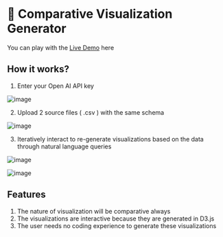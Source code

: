 # 🎨 Comparative Visualization Generator

You can play with the [Live Demo](https://chatbotv01.streamlit.app/) here

## How it works?

1. Enter your Open AI API key

![image](https://github.com/user-attachments/assets/2c155ed8-7baf-47fb-af20-f008433a6453)

2. Upload 2 source files ( .csv ) with the same schema

![image](https://github.com/user-attachments/assets/ef1434bc-f8c3-4292-8746-8cc5972f9fbf)

3. Iteratively interact to re-generate visualizations based on the data through natural language queries

![image](https://github.com/user-attachments/assets/6e544d91-8a5b-4a70-b944-e18e9c6de149)

![image](https://github.com/user-attachments/assets/4ec8041b-8471-4933-9f56-71c1e3bb2aee)


## Features

1. The nature of visualization will be comparative always
2. The visualizations are interactive because they are generated in D3.js
3. The user needs no coding experience to generate these visualizations
